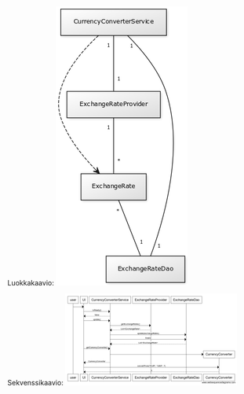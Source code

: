 Luokkakaavio:
![Luokkakaavio](/dokumentaatio/arkkitehtuuri.png)


Sekvenssikaavio:
![Sekvenssikaavio](/dokumentaatio/sekvenssikaavio.png)
